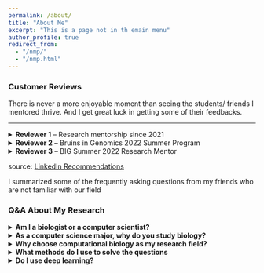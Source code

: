 ```yaml
---
permalink: /about/
title: "About Me"
excerpt: "This is a page not in th emain menu"
author_profile: true
redirect_from: 
  - "/nmp/"
  - "/nmp.html"
---
```


### Customer Reviews

There is never a more enjoyable moment than seeing the students/ friends I mentored thrive. And I get great luck in getting some of their feedbacks.

---

<details> <summary><strong>Reviewer 1</strong> – Research mentorship since 2021</summary> Boyang has been my research mentor since September 2021. He led me into Professor Sankararaman's research group and offered extensive help in research projects, graduate application, and other aspects. I never feel overwhelmed when working with Boyang: he allows me to explore research topics freely and gives me concrete tasks to work on when I need more direction. Additionally, Boyang is altruistic and helpful. He acknowledged my effort in a research paper even though he did most of the work. He also explained concepts and algorithms patiently to me during his time off. Besides his easygoing and helpful personality, his solid academic background in statistics, machine learning, and genetics make him competent to lead all related research projects. His research and teaching experiences both proved his expertise in the field of machine learning for bioinformatics. </details>

<details> <summary><strong>Reviewer 2</strong> – Bruins in Genomics 2022 Summer Program</summary> Boyang was my direct mentor for the Bruins in Genomics 2022 Summer Program at UCLA. Despite me having little experience in machine learning research, he was extremely helpful and patient in getting me up to speed with the exciting and complex work going on in the lab. His conceptual explanations were very well thought out and clear, allowing me to better understand the overarching goals of the project. He also spent a lot of time with my partner and I each day, making sure we not only succeeded, but enjoyed ourselves along the way. I couldn't have asked for a better mentor for my first large research project! </details>

<details> <summary><strong>Reviewer 3</strong> – BIG Summer 2022 Research Mentor</summary> Boyang was my BIG Summer 2022 research mentor at UCLA. Beyond having an extremely deep understanding of his research field and the problems I faced in my project, he was also constantly motivating me and made me genuinely excited about the future of the research. My project was very novel and open-ended, making some aspects of it difficult to answer immediately. However, even in these cases, he always came up with a plan and thought many steps ahead to determine the best course of action. Boyang was very friendly and made me feel a part of the team from the first day. I am so glad to have worked with him this summer and am excited to continue the research we did together. </details>


source: [LinkedIn Recommendations](https://www.linkedin.com/in/boyang-fu/details/recommendations/?detailScreenTabIndex=0)

I summarized some of the frequently asking questions from my friends who are not familiar with our field

### Q&A About My Research

<details>
<summary><strong>Am I a biologist or a computer scientist?</strong></summary>

<em>I consider myself a computer scientist. My daily research routine involves processing data; engaging in method development, designing integrated pipelines for large-scale data analysis; and arguing theoretically and empirically about our results, as other people in this area do. Unlike biologists, I do not touch pipettes, western blot, or experiment model organisms. Maybe one aspect that distinguishes us is the type of data we deal with. We do need to have a decent knowledge of populational genetics, molecular biology, etc., and vital skills for data preprocessing since data in our fields is arguably much more noisy, limited, and less intuitive than other types of data (Image, Natural language)</em>

</details>

<details>
<summary><strong>As a computer science major, why do you study biology?</strong></summary>

<em>Many computer science researchers develop methods for specific applications. Just like researchers who focus on computer vision, NLP, and cyber-physical systems, we focus on answering biological questions. We need additional effort to understand the data and the relevant biological knowledge to analyze the data.</em>

</details>

<details>
<summary><strong>Why choose computational biology as my research field?</strong></summary>

<em>I found this is one of the most charming areas. The genetic signal we discovered can help better understand human beings and bring new opportunities for clinical care. We have seen many great works that help us better understand the origin of human beings, the risk of having certain diseases, precision medicine, etc. Yet our knowledge of our own body is still limited, with vast opportunities in this field.</em>

</details>

<details>
<summary><strong>What methods do I use to solve the questions</strong></summary>

<em>Genetic datasets are usually high dimensional with a limited sample size. Handling this kind of data requires more careful assumptions about the model and solid domain knowledge. Therefore, statistics, linear algebra, and data mining skills are essential for solving the problem.</em>

</details>

<details>
<summary><strong>Do I use deep learning?</strong></summary>

<em>Yes, but in a prudent manner. The straightforward implementation of deep learning algorithms usually doesn't work well in genetic datasets. Performance aspect, this could be due to the unique structure of the genetic dataset, the limited amount of training dataset, Computation aspect, this could be due to infeasibility to apply to the extremely high dimensional dataset. Finally, current deep learning models are generally hard to interpret, where interpretability is perhaps the most crucial factor in genetics.</em>

</details>
